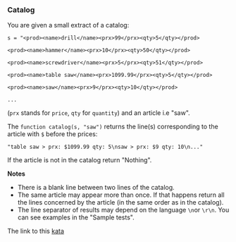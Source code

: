 ### Catalog

You are given a small extract of a catalog:
```
s = "<prod><name>drill</name><prx>99</prx><qty>5</qty></prod>

<prod><name>hammer</name><prx>10</prx><qty>50</qty></prod>

<prod><name>screwdriver</name><prx>5</prx><qty>51</qty></prod>

<prod><name>table saw</name><prx>1099.99</prx><qty>5</qty></prod>

<prod><name>saw</name><prx>9</prx><qty>10</qty></prod>

...
```
(`prx` stands for `price`, `qty` for `quantity`) and an article i.e "saw".

The `function catalog(s, "saw")` returns the line(s) corresponding to the article with `$` before the prices:
```
"table saw > prx: $1099.99 qty: 5\nsaw > prx: $9 qty: 10\n..."
```
If the article is not in the catalog return "Nothing".

**Notes**  
* There is a blank line between two lines of the catalog.
* The same article may appear more than once. If that happens return all the lines concerned by the article (in the same order as in the catalog).
* The line separator of results may depend on the language `\n`or `\r\n`. You can see examples in the "Sample tests".  

The link to this [kata](https://www.codewars.com/kata/catalog/java)

